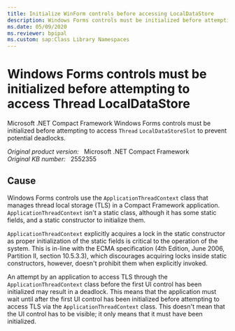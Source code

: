 ```yaml
---
title: Initialize WinForm controls before accessing LocalDataStore
description: Windows Forms controls must be initialized before attempting to access Thread LocalDataStore.
ms.date: 05/09/2020
ms.reviewer: bpipal
ms.custom: sap:Class Library Namespaces
---
```

# Windows Forms controls must be initialized before attempting to access Thread LocalDataStore

Microsoft .NET Compact Framework Windows Forms controls must be initialized before attempting to access `Thread` `LocalDataStoreSlot` to prevent potential deadlocks.

_Original product version:_ &nbsp; Microsoft .NET Compact Framework  
_Original KB number:_ &nbsp; 2552355

## Cause

Windows Forms controls use the `ApplicationThreadContext` class that manages thread local storage (TLS) in a Compact Framework application. `ApplicationThreadContext` isn't a static class, although it has some static fields, and a static constructor to initialize them.

`ApplicationThreadContext` explicitly acquires a lock in the static constructor as proper initialization of the static fields is critical to the operation of the system. This is in-line with the ECMA specification (4th Edition, June 2006, Partition II, section 10.5.3.3), which discourages acquiring locks inside static constructors, however, doesn't prohibit them when explicitly invoked.

An attempt by an application to access TLS through the `ApplicationThreadContext` class before the first UI control has been initialized may result in a deadlock. This means that the application must wait until after the first UI control has been initialized before attempting to access TLS via the `ApplicationThreadContext` class. This doesn't mean that the UI control has to be visible; it only means that it must have been initialized.
